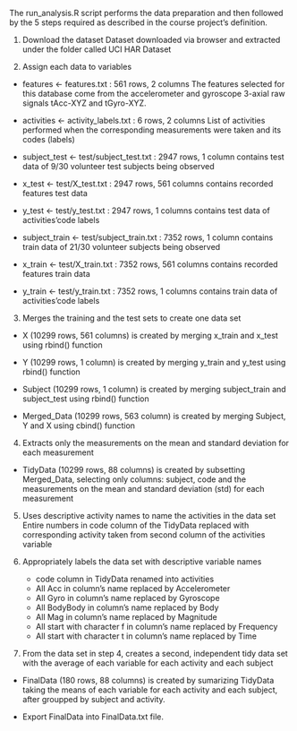 The run_analysis.R script performs the data preparation and then followed by the 5 steps required as described in the course project’s definition.

1) Download the dataset
Dataset downloaded via browser and extracted under the folder called UCI HAR Dataset

2) Assign each data to variables
- features <- features.txt : 561 rows, 2 columns
	The features selected for this database come from the accelerometer and gyroscope 3-axial raw signals tAcc-XYZ and tGyro-XYZ.

- activities <- activity_labels.txt : 6 rows, 2 columns
	List of activities performed when the corresponding measurements were taken and its codes (labels)

- subject_test <- test/subject_test.txt : 2947 rows, 1 column
	contains test data of 9/30 volunteer test subjects being observed

- x_test <- test/X_test.txt : 2947 rows, 561 columns
	contains recorded features test data

- y_test <- test/y_test.txt : 2947 rows, 1 columns
	contains test data of activities’code labels

- subject_train <- test/subject_train.txt : 7352 rows, 1 column
	contains train data of 21/30 volunteer subjects being observed

- x_train <- test/X_train.txt : 7352 rows, 561 columns
	contains recorded features train data

- y_train <- test/y_train.txt : 7352 rows, 1 columns
	contains train data of activities’code labels

3) Merges the training and the test sets to create one data set
- X (10299 rows, 561 columns) is created by merging x_train and x_test using rbind() function

- Y (10299 rows, 1 column) is created by merging y_train and y_test using rbind() function

- Subject (10299 rows, 1 column) is created by merging subject_train and subject_test using rbind() function

- Merged_Data (10299 rows, 563 column) is created by merging Subject, Y and X using cbind() function

4) Extracts only the measurements on the mean and standard deviation for each measurement
- TidyData (10299 rows, 88 columns) is created by subsetting Merged_Data, selecting only columns: subject, code and the measurements on the mean and standard deviation (std) for each measurement

5) Uses descriptive activity names to name the activities in the data set
Entire numbers in code column of the TidyData replaced with corresponding activity taken from second column of the activities variable

6) Appropriately labels the data set with descriptive variable names
	- code column in TidyData renamed into activities
	- All Acc in column’s name replaced by Accelerometer
	- All Gyro in column’s name replaced by Gyroscope
	- All BodyBody in column’s name replaced by Body
	- All Mag in column’s name replaced by Magnitude
	- All start with character f in column’s name replaced by Frequency
	- All start with character t in column’s name replaced by Time

7) From the data set in step 4, creates a second, independent tidy data set with the average of each variable for each activity and each subject
- FinalData (180 rows, 88 columns) is created by sumarizing TidyData taking the means of each variable for each activity and each subject, after groupped by subject and activity.

- Export FinalData into FinalData.txt file.